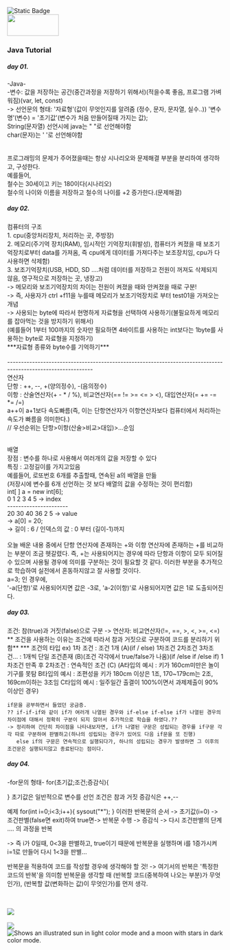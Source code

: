 <img alt="Static Badge" src="https://capsule-render.vercel.app/api?type=waving&height=300&color=gradient&text=Younjung's%20Github&section=header&reversal=false&textBg=false&fontColor=000010&fontSize=65&fontAlign=50&fontAlignY=44&animation=fadeIn&rotate=0&stroke=000001&strokeWidth=3&desc=ʕ•̫͡•ʕ•̫͡•ʔ•̫͡•ʔ•̫͡•ʕ•̫͡•ʔ%20%20%20%20%20%20ʕ•̫͡•ʕ•̫͡•ʔ•̫͡•ʔ•̫͡•ʕ•̫͡•ʔ&descSize=15&descAlignY=70&descAlign=30">
<div>
<img src="https://img.shields.io/badge/Java-007396?style=flat&logo=Java&logoColor=white" style="width: 120px; height: 50px;">
</div>
<h3>Java Tutorial</h3>
<div>
  <h5>day 01.</h5>
  -Java-</br>
 -변수: 값을 저장하는 공간(중간과정을 저장하기 위해서)(적을수록 좋음, 프로그램 가벼워짐)(var, let, const)</br>
  -> 선언문의 형태: '자료형'(값이 무엇인지를 알려줌 (정수, 문자, 문자열, 실수..)) '변수명'(변수) = '초기값'(변수가 처음 만들어질때 가지는 값);
  </br>
  String(문자열) 선언시에 java는 " "로 선언해야함</br>
  char(문자)는 ' '로 선언해야함</br>
  </br></br>
  프로그래밍의 문제가 주어졌을때는 항상 시나리오와 문제해결 부분을 분리하여 생각하고, 구성한다.</br>
  예를들어, </br>
  철수는 30세이고 키는 180이다(시나리오)</br>
  철수의 나이와 이름을 저장하고 철수의 나이를 +2 증가한다.(문제해결)</br>
</div>
<div>
  <h5>day 02.</h5>
  컴퓨터의 구조</br>
  1. cpu(중앙처리장치, 처리하는 곳, 주방장)</br>
  2. 메모리(주기억 장치(RAM), 임시적인 기억장치(휘발성), 컴퓨터가 켜졌을 때 보조기억장치로부터 data를 가져옴, 즉 cpu에게 데이터를 가져다주는 보조장치임, cpu가 다 사용하면 삭제함)</br>
  3. 보조기억장치(USB, HDD, SD ....처럼 데이터를 저장하고 전원이 꺼져도 삭제되지 않음, 영구적으로 저장하는 곳, 냉장고)</br>
  -> 메모리와 보조기억장치의 차이는 전원이 켜졌을 때와 안켜졌을 때로 구분!</br>
  -> 즉, 사용자가 ctrl +f11을 누를때 메모리가 보조기억장치로 부터 test01을 가져오는 개념</br>
  -> 사용되는 byte에 따라서 현명하게 자료형을 선택하여 사용하기(불필요하게 메모리를 잡아먹는 것을 방지하기 위해서)</br>
  (예를들어 1부터 100까지의 숫자만 필요하면 4바이트를 사용하는 int보다는 1byte를 사용하는 byte로 자료형을 지정하기)</br>
  ***자료형 종류와 byte수를 기억하기***</br>
  </br>
  -------------------------------------------------------------------------------------------------------------
  </br>
  연산자</br>
  단항 : ++, --, +(양의정수), -(음의정수)</br>
  이항 : 산술연산자(+ - * / %), 비교연산자(== != >= <= > <), 대입연산자(= += -= *= /=)</br>
  a++이 a+1보다 속도빠름(즉, 이는 단항연산자가 이항연산자보다 컴퓨터에서 처리하는 속도가 빠름을 의미한다.)</br>
  // 우선순위는 단항>이항(산술>비교>대입)>...순임</br></br>
  
  배열</br>
  장점 : 변수를 하나로 사용해서 여러개의 값을 저장할 수 있다</br>
  특징 : 고정길이를 가지고있음</br>
  예를들어, 로또번호 6개를 추출할때, 연속된 a의 배열을 만듦</br>
  (저장시에 변수를 6개 선언하는 것 보다 배열의 값을 수정하는 것이 편리함)</br>
   int[ ] a = new int[6];</br>
   0   1   2   3   4   5  -> index</br>
  ----------------------</br>
  20  30  40  36  2  5   -> value</br>
  -> a[0] = 20;</br>
  -> 길이 : 6  / 인덱스의 값 : 0 부터 (길이-1)까지</br></br>
  오늘 배운 내용 중에서 단항 연산자에 존재하는 +와 이항 연산자에 존재하는 +를 비교하는 부분이 조금 헷갈렸다. 즉, +는 사용되어지는 경우에 따라 단항과 이항이 모두 되어질 수 있으며 사용될 경우에 의미를 구분하는 것이 필요할 것 같다. 이러한 부분을 추가적으로 학습하여 실전에서 혼동하지않고 잘 사용할 것이다.</br>
  a=3; 인 경우에, </br>
  '-a(단항)'로 사용되어지면 값은 -3로, 'a-2(이항)'로 사용되어지면 값은 1로 도출되어진다.</br>
</div>
<div>
  <h5>day 03.</h5>
  조건: 참(true)과 거짓(false)으로 구분
  -> 연산자: 비교연산자(!=, ==, >, <, >=, <=)
  ** 조건을 사용하는 이유는 조건에 따라서 참과 거짓으로 구분하여 코드를 분리하기 위함**
  *** 조건의 타입
  ex) 1차 조건 : 조건 1개 (A)(if  / else)
       1차조건 2차조건 3차조건... : 1개씩 단일 조건존재 (B)(조건 각각에서 true/false가 나옴)(if  /else if  /else if)
       1차조건 만족 후 2차조건 : 연속적인 조건 (C)
  (A타입의 예시 : 키가 160cm미만은 놀이기구를 못탐
   B타입의 예시 : 조편성을 키가 180cm 이상은 1조, 170~179cm는 2조, 169cm이하는 3조임
   C타입의 예시 : 일주일간 출결이 100%이면서 과제제출이 90%이상인 경우)

    if문을 공부하면서 들었던 궁금증.
    ?? if-if-if와 같이 if가 여러개 나열된 경우와 if-else if-else if가 나열된 경우의 차이점에 대해서 정확히 구분이 되지 않아서 추가적으로 학습을 하였다.??
    -> 정리하여 간단히 차이점을 나타내보자면, if가 나열된 구문은 성립되는 경우를 if구문 각각 따로 구분하여 판별하고(하나의 성립되는 경우가 있어도 다음 if문을 또 진행)
       else if의 구문은 연속적으로 실행되다가, 하나의 성립되는 경우가 발생하면 그 이후의 조건문은 실행되지않고 종료된다는 점이다.
</div>
<div>
  <h5>day 04.</h5>
  -for문의 형태-
  for(초기값;조건;증감식){
  
  }
  초기값은 일반적으로 변수를 선언
  조건은 참과 거짓
  증감식은 ++,--
  
  예제
  for(int i=0;i<3;i++){
  	sysout("*");
  }
  이러한 반복문의 순서
  -> 초기값(i=0) -> 조건판별(false면 exit)하여 true면-> 반복문 수행 -> 증감식 -> 다시 조건판별의 단계 .... 의 과정을 반복
                         
  -> 즉 i가 0일때, 0<3을 판별하고, true이기 때문에 반복문을 실행하며 i를 1증가시켜 i=1로 만들어 다시 1<3을 판별...

  반복문을 적용하여 코드를 작성할 경우에 생각해야 할 것!
  -> 여기서의 반복은 '특정한 코드의 반복'을 의미함
    반복문을 생각할 때 (반복할 코드(중복하여 나오는 부분)가 무엇인가), (반복할 값(변화하는 값)이 무엇인가)를 먼저 생각.
</div>
</br></br>
<img src="https://github-readme-stats.vercel.app/api/top-langs/?username=Younjung58&layout=compact"><br><br>
<img src="https://github-readme-stats.vercel.app/api?username=Younjung58&show_icons=true">
</br>
<picture>
  <source media="(prefers-color-scheme: dark)" srcset="https://user-images.githubusercontent.com/25423296/163456776-7f95b81a-f1ed-45f7-b7ab-8fa810d529fa.png">
  <img alt="Shows an illustrated sun in light color mode and a moon with stars in dark color mode." src="https://user-images.githubusercontent.com/25423296/163456779-a8556205-d0a5-45e2-ac17-42d089e3c3f8.png">
</picture>
